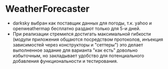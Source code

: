 # WeatherForecaster
- darksky выбран как поставщик данных для погоды, т.к. yahoo и openweathermap бесплатно раздают только для 5-и дней.
- При реализации стремился достигать максимальной гибкости (модули приложения общаются посредством протоколов, инъекция зависимостей через конструкторы и "сеттеры") это делает выполненное задание для варианта "как есть" довольно избыточным, но закладывает удобство для потенциального добавления функциональности и тестирования.
